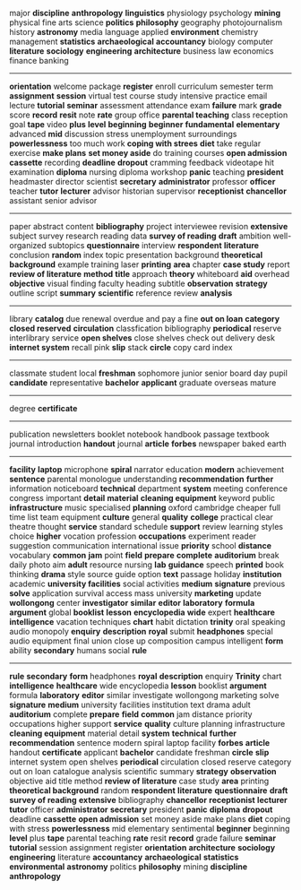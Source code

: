 major
**discipline**
**anthropology**
**linguistics**
physiology
psychology
**mining**
physical
fine
arts
science
**politics**
**philosophy**
geography
photojournalism
history
**astronomy**
media
language
applied
**environment**
chemistry
management
**statistics**
**archaeological**
**accountancy**
biology
computer
**literature**
**sociology**
**engineering**
**architecture**
business
law
economics
finance
banking

---
**orientation**
welcome package
**register**
enroll
curriculum
semester
term
**assignment**
**session**
virtual
test
course
study
intensive
practice
email
lecture
**tutorial**
**seminar**
assessment
attendance
exam
**failure**
mark
**grade**
score
**record**
**resit**
note
**rate**
group
office
**parental teaching**
class
reception
goal
**tape**
video
**plus**
**level**
**beginning**
**beginner**
**fundamental**
**elementary**
advanced
**mid**
discussion
stress
unemployment
surroundings
**powerlessness**
too much work
**coping with strees**
**diet**
take regular exercise
**make plans**
**set money aside**
do training courses
**open admission**
**cassette**
recording
**deadline**
**dropout**
cramming
feedback 
videotape
hit
examination
**diploma**
nursing diploma
workshop
**panic**
teaching
**president**
headmaster
director
scientist
**secretary**
**administrator**
professor
**officer**
teacher
**tutor**
**lecturer**
advisor
historian
supervisor
**receptionist**
**chancellor**
assistant
senior advisor


-----
paper
abstract
content
**bibliography**
project
interviewee
revision
**extensive**
subject
survey
research
reading
data
**survey of reading**
**draft**
ambition
well-organized
subtopics
**questionnaire**
interview
**respondent**
**literature**
conclusion
**random**
index
topic
presentation
background
**theoretical background**
example
training
laser
**printing**
**area**
chapter
**case study**
report
**review of literature**
**method**
**title**
approach
**theory**
whiteboard
**aid**
overhead
**objective**
visual
finding
faculty
heading
subtitle
**observation**
**strategy**
outline
script
**summary**
**scientific**
reference
review
**analysis**


----
library
**catalog**
due
renewal
overdue and pay a fine
**out on loan**
**category**
**closed reserved**
**circulation**
classfication
bibliography
**periodical**
reserve
interlibrary service
**open shelves**
close shelves
check out
delivery desk
**internet system**
recall
pink
**slip**
stack
**circle**
copy
card index

----
classmate
student
local
**freshman**
sophomore
junior
senior
board
day pupil
**candidate**
representative
**bachelor**
**applicant**
graduate
overseas
mature

---
degree
**certificate**

---
publication
newsletters
booklet
notebook
handbook
passage
textbook
journal
introduction
**handout**
journal
**article**
**forbes**
newspaper
baked earth

---
**facility**
**laptop**
microphone
**spiral**
narrator
education
**modern**
achievement
**sentence**
parental
monologue
understanding
**recommendation**
**further**
information
noticeboard
**technical**
department
**system**
meeting
conference
congress
important
**detail**
**material**
**cleaning equipment**
keyword
public
**infrastructure**
music
specialised
**planning**
oxford
cambridge
cheaper
full time
list
team
equipment
**culture**
general
**quality**
**college**
practical
clear
theatre
thought
**service**
standard
schedule
**support**
review
learning styles
choice
**higher**
vocation
profession
**occupations**
experiment
reader
suggestion
communication
international
issue
**priority**
school
**distance**
vocabulary
**common**
**jam**
point
**field**
**prepare**
**complete**
**auditorium**
break
daily
photo
aim
**adult**
resource
nursing
**lab**
**guidance**
speech
**printed**
book
thinking
**drama**
style
source
guide
option
**text**
passage
holiday
**institution**
academic
**university facilities**
social activities
**medium**
**signature**
previous
**solve**
application
survival
access
mass
university
**marketing**
update
**wollongong**
center
**investigator**
**similar**
**editor**
**laboratory**
**formula**
**argument**
global
**booklist**
**lesson**
**encyclopedia**
**wide**
expert
**healthcare**
**intelligence**
vacation
techniques
**chart**
habit
dictation
**trinity**
oral
speaking
audio
monopoly
**enquiry**
**description**
**royal**
submit
**headphones**
special audio equipment
final
union
close up
composition
campus
intelligent
**form**
ability
**secondary**
humans
social
**rule**


----
**rule**
**secondary**
**form**
headphones
**royal**
**description**
enquiry
**Trinity**
chart
**intelligence**
**healthcare**
wide
encyclopedia
**lesson**
booklist
**argument**
formula
**laboratory**
**editor**
similar
investigate
wollongong
marketing
solve
**signature**
**medium**
university facilities
institution
text
drama
adult
**auditorium**
complete
**prepare**
**field**
**common**
jam
distance
priority
occupations
higher
support
**service**
**quality**
culture
planning
infrastructure
**cleaning equipment**
material
detail
**system**
**technical**
**further**
**recommendation**
sentence
modern
spiral
laptop
facility
**forbes**
**article**
handout
**certificate**
applicant
**bachelor**
candidate
freshman
**circle**
**slip**
internet system
open shelves
**periodical**
circulation
closed reserve
category
out on loan
catalogue
analysis
scientific
summary
**strategy**
**observation**
objective
aid
title
method
**review of literature**
case study
**area**
printing
**theoretical background**
random
**respondent**
**literature**
**questionnaire**
**draft**
**survey of reading**
**extensive**
bibliography
**chancellor**
**receptionist**
**lecturer**
**tutor**
officer
**administrator**
**secretary**
president
**panic**
**diploma**
**dropout**
deadline
**cassette**
**open admission**
set money aside
make plans
**diet**
coping with stress
**powerlessness**
mid
elementary
sentimental
**beginner**
beginning
**level**
plus
**tape**
parental teaching
**rate**
resit
**record**
grade
failure
**seminar**
**tutorial**
session
assignment
register
**orientation**
**architecture**
**sociology**
**engineering**
literature
**accountancy**
**archaeological**
**statistics**
**environmental**
**astronomy**
politics
**philosophy**
mining
**discipline**
**anthropology**
